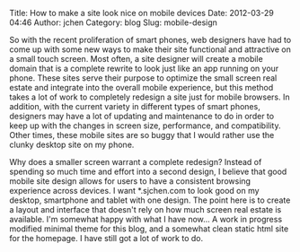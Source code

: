 Title: How to make a site look nice on mobile devices
Date: 2012-03-29 04:46
Author: jchen
Category: blog
Slug: mobile-design

So with the recent proliferation of smart phones, web designers have had
to come up with some new ways to make their site functional and
attractive on a small touch screen. Most often, a site designer will
create a mobile domain that is a complete rewrite to look just like an
app running on your phone. These sites serve their purpose to optimize
the small screen real estate and integrate into the overall mobile
experience, but this method takes a lot of work to completely redesign a
site just for mobile browsers. In addition, with the current variety in
different types of smart phones, designers may have a lot of updating
and maintenance to do in order to keep up with the changes in screen
size, performance, and compatibility. Other times, these mobile sites
are so buggy that I would rather use the clunky desktop site on my
phone.

Why does a smaller screen warrant a complete redesign? Instead of
spending so much time and effort into a second design, I believe that
good mobile site design allows for users to have a consistent browsing
experience across devices. I want \*.sjchen.com to look good on my
desktop, smartphone and tablet with one design. The point here is to
create a layout and interface that doesn't rely on how much screen real
estate is available. I'm somewhat happy with what I have now... A work
in progress modified minimal theme for this blog, and a somewhat clean
static html site for the homepage. I have still got a lot of work to do.
